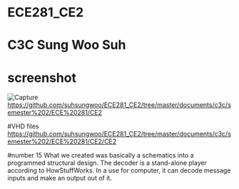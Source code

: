 ECE281_CE2
==========
# C3C Sung Woo Suh

# screenshot

![Capture](Capture.JPG)
https://github.com/suhsungwoo/ECE281_CE2/tree/master/documents/c3c/semester%202/ECE%20281/CE2


#VHD files
https://github.com/suhsungwoo/ECE281_CE2/tree/master/documents/c3c/semester%202/ECE%20281/CE2/CE2

#number 15
What we created was basically a schematics into a programmed structural design. The decoder is a stand-alone player according to HowStuffWorks. In a use for computer, it can decode message inputs and make an output out of it. 
